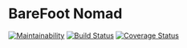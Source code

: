 # **BareFoot Nomad**

[![Maintainability](https://api.codeclimate.com/v1/badges/188c5e847ec9f0cdfe3b/maintainability)](https://codeclimate.com/github/atlp-rwanda/eagles-bn-backend/maintainability)
[![Build Status](https://travis-ci.com/atlp-rwanda/eagles-bn-backend.svg?branch=develop)](https://travis-ci.com/atlp-rwanda/eagles-bn-backend)
[![Coverage Status](https://coveralls.io/repos/github/atlp-rwanda/eagles-bn-backend/badge.svg?branch=develop)](https://coveralls.io/github/atlp-rwanda/eagles-bn-backend?branch=develop)

